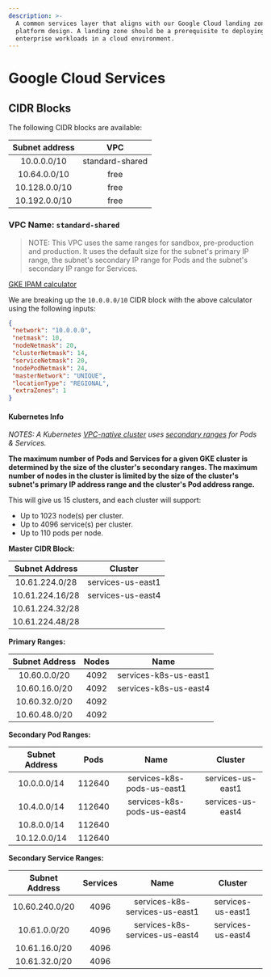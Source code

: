 ```yaml
---
description: >-
  A common services layer that aligns with our Google Cloud landing zone
  platform design. A landing zone should be a prerequisite to deploying
  enterprise workloads in a cloud environment.
---
```


# Google Cloud Services

## CIDR Blocks

The following CIDR blocks are available:

| Subnet address |       VPC       |
| :------------: | :-------------: |
|   10.0.0.0/10  | standard-shared |
|  10.64.0.0/10  |       free      |
|  10.128.0.0/10 |       free      |
|  10.192.0.0/10 |       free      |

### VPC Name: `standard-shared`

> NOTE: This VPC uses the same ranges for sandbox, pre-production and production. It uses the default size for the subnet's primary IP range, the subnet's secondary IP range for Pods and the subnet's secondary IP range for Services.

[GKE IPAM calculator](https://googlecloudplatform.github.io/gke-ip-address-management)

We are breaking up the `10.0.0.0/10` CIDR block with the above calculator using the following inputs:

```json
{
 "network": "10.0.0.0",
 "netmask": 10,
 "nodeNetmask": 20,
 "clusterNetmask": 14,
 "serviceNetmask": 20,
 "nodePodNetmask": 24,
 "masterNetwork": "UNIQUE",
 "locationType": "REGIONAL",
 "extraZones": 1
}
```

#### Kubernetes Info

_NOTES: A Kubernetes_ [_VPC-native cluster_](https://cloud.google.com/kubernetes-engine/docs/concepts/alias-ips) _uses_ [_secondary ranges_](https://cloud.google.com/kubernetes-engine/docs/concepts/alias-ips#cluster\_sizing\_secondary\_range\_pods) _for Pods & Services._

**The maximum number of Pods and Services for a given GKE cluster is determined by the size of the cluster's secondary ranges. The maximum number of nodes in the cluster is limited by the size of the cluster's subnet's primary IP address range and the cluster's Pod address range.**

This will give us 15 clusters, and each cluster will support:

* Up to 1023 node(s) per cluster.
* Up to 4096 service(s) per cluster.
* Up to 110 pods per node.

**Master CIDR Block:**

|  Subnet Address |      Cluster      |
| :-------------: | :---------------: |
|  10.61.224.0/28 | services-us-east1 |
| 10.61.224.16/28 | services-us-east4 |
| 10.61.224.32/28 |                   |
| 10.61.224.48/28 |                   |

**Primary Ranges:**

| Subnet Address | Nodes |          Name         |
| :------------: | :---: | :-------------------: |
|  10.60.0.0/20  |  4092 | services-k8s-us-east1 |
|  10.60.16.0/20 |  4092 | services-k8s-us-east4 |
|  10.60.32.0/20 |  4092 |                       |
|  10.60.48.0/20 |  4092 |                       |

**Secondary Pod Ranges:**

| Subnet Address |  Pods  |            Name            |      Cluster      |
| :------------: | :----: | :------------------------: | :---------------: |
|   10.0.0.0/14  | 112640 | services-k8s-pods-us-east1 | services-us-east1 |
|   10.4.0.0/14  | 112640 | services-k8s-pods-us-east4 | services-us-east4 |
|   10.8.0.0/14  | 112640 |                            |                   |
|  10.12.0.0/14  | 112640 |                            |                   |

**Secondary Service Ranges:**

| Subnet Address | Services |              Name              |      Cluster      |
| :------------: | :------: | :----------------------------: | :---------------: |
| 10.60.240.0/20 |   4096   | services-k8s-services-us-east1 | services-us-east1 |
|  10.61.0.0/20  |   4096   | services-k8s-services-us-east4 | services-us-east4 |
|  10.61.16.0/20 |   4096   |                                |                   |
|  10.61.32.0/20 |   4096   |                                |                   |
